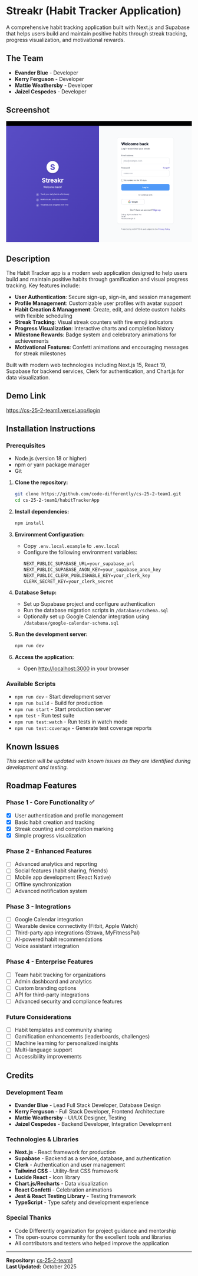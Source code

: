 # Streakr (Habit Tracker Application)

A comprehensive habit tracking application built with Next.js and Supabase that helps users build and maintain positive habits through streak tracking, progress visualization, and motivational rewards.

## The Team

- **Evander Blue** - Developer
- **Kerry Ferguson** - Developer  
- **Mattie Weathersby** - Developer
- **Jaizel Cespedes** - Developer

## Screenshot

![Habit Tracker App Screenshot](habitTrackerApp/streakr_Screenshot/streakr_screenshot.png)

## Description

The Habit Tracker app is a modern web application designed to help users build and maintain positive habits through gamification and visual progress tracking. Key features include:

- **User Authentication**: Secure sign-up, sign-in, and session management
- **Profile Management**: Customizable user profiles with avatar support
- **Habit Creation & Management**: Create, edit, and delete custom habits with flexible scheduling
- **Streak Tracking**: Visual streak counters with fire emoji indicators
- **Progress Visualization**: Interactive charts and completion history
- **Milestone Rewards**: Badge system and celebratory animations for achievements
- **Motivational Features**: Confetti animations and encouraging messages for streak milestones

Built with modern web technologies including Next.js 15, React 19, Supabase for backend services, Clerk for authentication, and Chart.js for data visualization.

## Demo Link

https://cs-25-2-team1.vercel.app/login

## Installation Instructions

### Prerequisites

- Node.js (version 18 or higher)
- npm or yarn package manager
- Git

1. **Clone the repository:**
   ```bash
   git clone https://github.com/code-differently/cs-25-2-team1.git
   cd cs-25-2-team1/habitTrackerApp
   ```

2. **Install dependencies:**
   ```bash
   npm install
   ```

3. **Environment Configuration:**
   - Copy `.env.local.example` to `.env.local`
   - Configure the following environment variables:
     ```
     NEXT_PUBLIC_SUPABASE_URL=your_supabase_url
     NEXT_PUBLIC_SUPABASE_ANON_KEY=your_supabase_anon_key
     NEXT_PUBLIC_CLERK_PUBLISHABLE_KEY=your_clerk_key
     CLERK_SECRET_KEY=your_clerk_secret
     ```

4. **Database Setup:**
   - Set up Supabase project and configure authentication
   - Run the database migration scripts in `/database/schema.sql`
   - Optionally set up Google Calendar integration using `/database/google-calendar-schema.sql`

5. **Run the development server:**
   ```bash
   npm run dev
   ```

6. **Access the application:**
   - Open [http://localhost:3000](http://localhost:3000) in your browser

### Available Scripts

- `npm run dev` - Start development server
- `npm run build` - Build for production
- `npm run start` - Start production server
- `npm test` - Run test suite
- `npm run test:watch` - Run tests in watch mode
- `npm run test:coverage` - Generate test coverage reports

## Known Issues

*This section will be updated with known issues as they are identified during development and testing.*

## Roadmap Features

### Phase 1 - Core Functionality ✅
- [x] User authentication and profile management
- [x] Basic habit creation and tracking
- [x] Streak counting and completion marking
- [x] Simple progress visualization

### Phase 2 - Enhanced Features 

- [ ] Advanced analytics and reporting
- [ ] Social features (habit sharing, friends)
- [ ] Mobile app development (React Native)
- [ ] Offline synchronization
- [ ] Advanced notification system

### Phase 3 - Integrations 
- [ ] Google Calendar integration
- [ ] Wearable device connectivity (Fitbit, Apple Watch)
- [ ] Third-party app integrations (Strava, MyFitnessPal)
- [ ] AI-powered habit recommendations
- [ ] Voice assistant integration

### Phase 4 - Enterprise Features
- [ ] Team habit tracking for organizations
- [ ] Admin dashboard and analytics
- [ ] Custom branding options
- [ ] API for third-party integrations
- [ ] Advanced security and compliance features

### Future Considerations
- [ ] Habit templates and community sharing
- [ ] Gamification enhancements (leaderboards, challenges)
- [ ] Machine learning for personalized insights
- [ ] Multi-language support
- [ ] Accessibility improvements

## Credits

### Development Team
- **Evander Blue** - Lead Full Stack Developer, Database Design
- **Kerry Ferguson** - Full Stack Developer, Frontend Architecture
- **Mattie Weathersby** - UI/UX Designer, Testing
- **Jaizel Cespedes** - Backend Developer, Integration Development

### Technologies & Libraries
- **Next.js** - React framework for production
- **Supabase** - Backend as a service, database, and authentication
- **Clerk** - Authentication and user management
- **Tailwind CSS** - Utility-first CSS framework
- **Lucide React** - Icon library
- **Chart.js/Recharts** - Data visualization
- **React Confetti** - Celebration animations
- **Jest & React Testing Library** - Testing framework
- **TypeScript** - Type safety and development experience

### Special Thanks
- Code Differently organization for project guidance and mentorship
- The open-source community for the excellent tools and libraries
- All contributors and testers who helped improve the application

---
 
**Repository:** [cs-25-2-team1](https://github.com/code-differently/cs-25-2-team1)  
**Last Updated:** October 2025